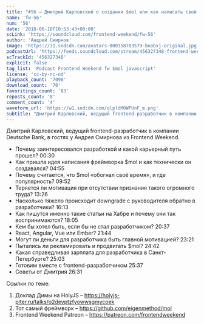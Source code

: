 ```yaml
---
title: "#56 – Дмитрий Карловский о создании $mol или как написать свой нишевый фреймворк"
name: 'fw-56'
num: '56'
date: '2018-06-10T10:53:43+00:00'
scLink: 'https://soundcloud.com/frontend-weekend/fw-56'
author: 'Андрей Смирнов'
image: 'https://i1.sndcdn.com/avatars-000358703579-bnobxj-original.jpg'
podcastUrl: 'https://feeds.soundcloud.com/stream/456327348-frontend-weekend-fw-56.m4a'
scTrackId: '456327348'
explicit: false
tag_list: 'Podcast Frontend Weekend fw $mol javascript'
license: 'cc-by-nc-nd'
playback_count: '7098'
download_count: '70'
favoritings_count: '83'
reposts_count: '8'
comment_count: '4'
waveform_url: 'https://w1.sndcdn.com/qlpldM0WPUnF_m.png'
subtitle: "Дмитрий Карловский, ведущий frontend-разработчик в компании Deutsche Bank, в гостях у Андрея Смирнова из Frontend Weekend. "
---
```

Дмитрий Карловский, ведущий frontend-разработчик в компании Deutsche Bank, в гостях у Андрея Смирнова из Frontend Weekend. 

- Почему заинтересовался разработкой и какой карьерный путь прошел? <timecode sec="30">00:30</timecode>
- Как пришла идея написания фреймворка $mol и как технически он создавался? <timecode sec="295">04:55</timecode>
- Почему считается, что $mol «обогнал своё время», и где популярность? <timecode sec="592">09:52</timecode>
- Теряется ли мотивация при отсутствии признания такого огромного труда? <timecode sec="806">13:26</timecode>
- Насколько тяжело происходит downgrade с руководителя обратно в разработчики? <timecode sec="973">16:13</timecode>
- Как пишутся именно такие статьи на Хабре и почему они так воспринимаются? <timecode sec="1085">18:05</timecode>
- Кем бы хотел быть, если бы не стал разработчиком? <timecode sec="1237">20:37</timecode>
- React, Angular, Vue или Ember? <timecode sec="1304">21:44</timecode>
- Могут ли деньги для разработчика быть главной мотивацией? <timecode sec="1401">23:21</timecode>
- Пытались ли рекламировать и продвигать $mol? <timecode sec="1482">24:42</timecode>
- Какая справедливая зарплата для разработчика в Санкт-Петербурге? <timecode sec="1503">25:03</timecode>
- Готовим вместе с frontend-разработчиком <timecode sec="1537">25:37</timecode>
- Советы от Дмитрия <timecode sec="1591">26:31</timecode>

Ссылки по теме:
1) Доклад Димы на HolyJS – https://holyjs-piter.ru/talks/o2devptzfyowwsgmycoek
2) Тот самый фреймворк – https://github.com/eigenmethod/mol
3) Frontend Weekend Patreon – https://patreon.com/frontendweekend